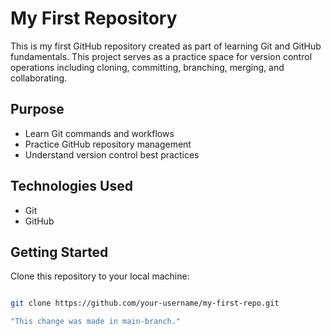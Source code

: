 # My First Repository

This is my first GitHub repository created as part of learning Git and GitHub fundamentals. This project serves as a practice space for version control operations including cloning, committing, branching, merging, and collaborating.

## Purpose
- Learn Git commands and workflows
- Practice GitHub repository management
- Understand version control best practices

## Technologies Used
- Git
- GitHub

## Getting Started
Clone this repository to your local machine:
```bash

git clone https://github.com/your-username/my-first-repo.git

"This change was made in main-branch."